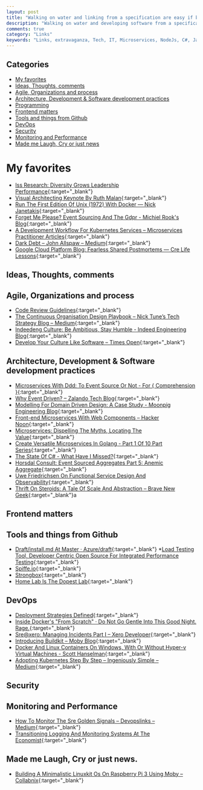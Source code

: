 ```yaml
---
layout: post
title: "Walking on water and linking from a specification are easy if both are frozen."
description: "Walking on water and developing software from a specification are easy if both are frozen. – Edward V. Berard"
comments: true
category: "Links"
keywords: "Links, extravaganza, Tech, IT, Microservices, NodeJs, C#, Javascript, Solution architecture"
---
```


## Categories ##
* [My favorites](#favorites)
* [Ideas, Thoughts, comments](#ideas)
* [Agile, Organizations and process](#agile)
* [Architecture, Development & Software development practices](#development)
* [Programming](#net)
* [Frontend matters](#web)
* [Tools and things from Github](#tools)
* [DevOps](#devops)
* [Security](#security)
* [Monitoring and Performance](#monitoring)
* [Made me Laugh, Cry or just news](#news)

# My favorites<a name="favorites"></a> #
* [Iss Research: Diversity Grows Leadership Performance](https://servicefutures.com/iss-research-shows-diversity-grows-leadership-performance/){:target="_blank"}
* [Visual Architecting Keynote By Ruth Malan](http://www.ruthmalan.com/Journal/journalcurrent.htm){:target="_blank"}
* [Run The First Edition Of Unix (1972) With Docker — Nick Janetakis](https://nickjanetakis.com/blog/run-the-first-edition-of-unix-1972-with-docker){:target="_blank"}
* [Forget Me Please? Event Sourcing And The Gdpr - Michiel Rook's Blog](https://www.michielrook.nl/2017/11/forget-me-please-event-sourcing-gdpr/?__s=rz6syqwso5amykgnmqva){:target="_blank"}
* [A Development Workflow For Kubernetes Services – Microservices Practitioner Articles](https://articles.microservices.com/a-development-workflow-for-kubernetes-services-10ee017d752a){:target="_blank"}
* [Dark Debt – John Allspaw – Medium](https://medium.com/@allspaw/dark-debt-a508adb848dc){:target="_blank"}
* [Google Cloud Platform Blog: Fearless Shared Postmortems — Cre Life Lessons](https://cloudplatform.googleblog.com/2017/11/fearless-shared-postmortems-CRE-life-lessons.html?m=1){:target="_blank"}

## Ideas, Thoughts, comments <a name="ideas"></a> ##

## Agile, Organizations and process<a name="agile"></a> ##
* [Code Review Guidelines](https://engineeringblog.yelp.com/2017/11/code-review-guidelines.html){:target="_blank"}
* [The Continuous Organisation Design Playbook – Nick Tune’s Tech Strategy Blog – Medium](https://medium.com/nick-tune-tech-strategy-blog/the-continuous-organisation-design-playbook-248b2c4e0816?__s=rz6syqwso5amykgnmqva){:target="_blank"}
* [Indeedeng Culture: Be Ambitious, Stay Humble - Indeed Engineering Blog](http://engineering.indeedblog.com/blog/2017/12/indeedeng-culture-be-ambitious-stay-humble/){:target="_blank"}
* [Develop Your Culture Like Software – Times Open](https://open.nytimes.com/develop-your-culture-like-software-a1a3c1acfd6e){:target="_blank"}

## Architecture, Development & Software development practices <a name="development"></a> ##
* [Microservices With Ddd: To Event Source Or Not - For { Comprehension }](https://forcomprehension.com/2017/10/30/to-event-source-or-not/?__s=rz6syqwso5amykgnmqva){:target="_blank"}
* [Why Event Driven? – Zalando Tech Blog](https://jobs.zalando.com/tech/blog/why-event-driven/index.html){:target="_blank"}
* [Modelling For Domain Driven Design: A Case Study - Moonpig Engineering Blog](https://engineering.moonpig.com/development/modelling-for-domain-driven-design?__s=rz6syqwso5amykgnmqva){:target="_blank"}
* [Front-end Microservices With Web Components – Hacker Noon](https://hackernoon.com/front-end-microservices-with-web-components-597759313393){:target="_blank"}
* [Microservices: Dispelling The Myths, Locating The Value](https://www.ca.com/us/modern-software-factory/content/microservices-dispelling-the-myths-locating-the-value.html){:target="_blank"}
* [Create Versatile Microservices In Golang - Part 1 Of 10 Part Series](https://ewanvalentine.io/microservices-in-golang-part-1/){:target="_blank"}
* [The State Of C# - What Have I Missed?](https://www.filipekberg.se/2017/11/21/csharp-what-is-next/){:target="_blank"}
* [Horsdal Consult: Event Sourced Aggregates Part 5: Anemic Aggregate](http://www.horsdal-consult.dk/2017/11/event-sourced-aggregates-part-5-anemic.html){:target="_blank"}
* [Uwe Friedrichsen On Functional Service Design And Observability](https://www.infoq.com/articles/functional-service-design-observability?__s=rz6syqwso5amykgnmqva){:target="_blank"}
* [Thrift On Steroids: A Tale Of Scale And Abstraction – Brave New Geek](http://bravenewgeek.com/thrift-on-steroids-a-tale-of-scale-and-abstraction/){:target="_blank"}a

## Frontend matters <a name="web"></a> ##

## Tools and things from Github <a name="tools"></a> ##
* [Draft/install.md At Master · Azure/draft](https://github.com/Azure/draft/blob/master/docs/install.md){:target="_blank"}
*[Load Testing Tool, Developer Centric Open Source For Integrated Performance Testing](https://k6.io/){:target="_blank"}
* [Spiffe.io](https://spiffe.io/){:target="_blank"}
* [Strongbox](https://schibsted.github.io/strongbox/){:target="_blank"}
* [Home Lab Is The Dopest Lab](https://blog.jessfraz.com/post/home-lab-is-the-dopest-lab/){:target="_blank"}

## DevOps<a name="devops"></a> ##
* [Deployment Strategies Defined](http://blog.itaysk.com/2017/11/20/deployment-strategies-defined){:target="_blank"}
* [Inside Docker's "From Scratch" · Do Not Go Gentle Into This Good Night. Rage.](https://embano1.github.io/post/scratch/){:target="_blank"}
* [Sre@xero: Managing Incidents Part I – Xero Developer](https://devblog.xero.com/sre-xero-managing-incidents-part-i-7d02d650a71c?__s=6izvcszagfpuqzzmdi2h){:target="_blank"}
* [Introducing Buildkit – Moby Blog](https://blog.mobyproject.org/introducing-buildkit-17e056cc5317){:target="_blank"}
* [Docker And Linux Containers On Windows, With Or Without Hyper-v Virtual Machines - Scott Hanselman](https://www.hanselman.com/blog/DockerAndLinuxContainersOnWindowsWithOrWithoutHyperVVirtualMachines.aspx){:target="_blank"}
* [Adopting Kubernetes Step By Step – Ingeniously Simple – Medium](https://medium.com/ingeniouslysimple/adopting-kubernetes-step-by-step-f93093c13dfe){:target="_blank"}

## Security<a name="security"></a> ##

## Monitoring and Performance <a name="monitoring"></a> ##
* [How To Monitor The Sre Golden Signals – Devopslinks – Medium](https://medium.com/devopslinks/how-to-monitor-the-sre-golden-signals-1391cadc7524){:target="_blank"}
* [Transitioning Logging And Monitoring Systems At The Economist](https://medium.com/@kathrynjonas/transitioning-logging-and-monitoring-systems-at-the-economist-3c6116ba30a8?__s=6izvcszagfpuqzzmdi2h){:target="_blank"}

## Made me Laugh, Cry or just news. <a name="news"></a> ##
* [Building A Minimalistic Linuxkit Os On Raspberry Pi 3 Using Moby – Collabnix](http://collabnix.com/building-linuxkit-os-on-raspberry-pi/){:target="_blank"}